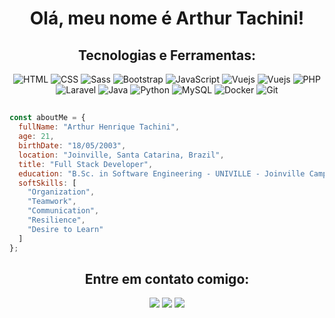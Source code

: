 <div align="center">
  
  # Olá, meu nome é Arthur Tachini!

  ## Tecnologias e Ferramentas:
  
  ![HTML](https://skillicons.dev/icons?i=html)
  ![CSS](https://skillicons.dev/icons?i=css)
  ![Sass](https://skillicons.dev/icons?i=sass)
  ![Bootstrap](https://skillicons.dev/icons?i=bootstrap)
  ![JavaScript](https://skillicons.dev/icons?i=js)
  ![Vuejs](https://skillicons.dev/icons?i=vue)
  ![Vuejs](https://skillicons.dev/icons?i=jquery)
  ![PHP](https://skillicons.dev/icons?i=php)
  ![Laravel](https://skillicons.dev/icons?i=laravel)
  ![Java](https://skillicons.dev/icons?i=java)
  ![Python](https://skillicons.dev/icons?i=python)
  ![MySQL](https://skillicons.dev/icons?i=mysql)
  ![Docker](https://skillicons.dev/icons?i=docker)
  ![Git](https://skillicons.dev/icons?i=git)

</div>

##

```javascript
const aboutMe = {
  fullName: "Arthur Henrique Tachini",
  age: 21,
  birthDate: "18/05/2003",
  location: "Joinville, Santa Catarina, Brazil",
  title: "Full Stack Developer",
  education: "B.Sc. in Software Engineering - UNIVILLE - Joinville Campus",
  softSkills: [
    "Organization",
    "Teamwork",
    "Communication",
    "Resilience",
    "Desire to Learn"
  ]
};
```

##

<div align="center">
  
  ## Entre em contato comigo:
  
  <div>
    <a href="https://www.linkedin.com/in/arthurtachini" target="_blank"><img src="https://img.shields.io/badge/-LinkedIn-%230077B5?style=for-the-badge&logo=linkedin&logoColor=white" target="_blank"></a>
    <a href="https://www.instagram.com/tachiini_/" target="_blank"><img src="https://img.shields.io/badge/-Instagram-%23E4405F?style=for-the-badge&logo=instagram&logoColor=white" target="_blank"></a>
    <a href="mailto:tachiniarthur@gmail.com"><img src="https://img.shields.io/badge/-Gmail-%23333?style=for-the-badge&logo=gmail&logoColor=white" target="_blank"></a>
  </div>
  
</div>

